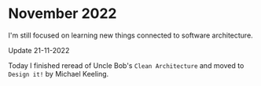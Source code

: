 # November 2022

I'm still focused on learning new things connected to software architecture.

Update 21-11-2022

Today I finished reread of Uncle Bob's `Clean Architecture` and moved to `Design it!` by Michael Keeling.